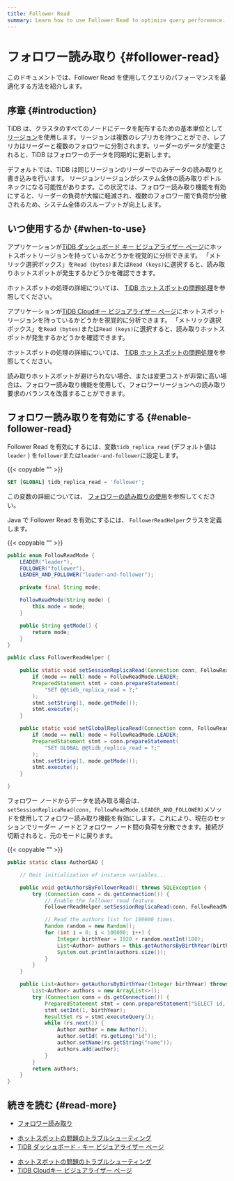 ```yaml
---
title: Follower Read
summary: Learn how to use Follower Read to optimize query performance.
---
```


# フォロワー読み取り {#follower-read}

このドキュメントでは、Follower Read を使用してクエリのパフォーマンスを最適化する方法を紹介します。

## 序章 {#introduction}

TiDB は、クラスタのすべてのノードにデータを配布するための基本単位として[リージョン](/tidb-storage.md#region)を使用します。リージョンは複数のレプリカを持つことができ、レプリカはリーダーと複数のフォロワーに分割されます。リーダーのデータが変更されると、TiDB はフォロワーのデータを同期的に更新します。

デフォルトでは、TiDB は同じリージョンのリーダーでのみデータの読み取りと書き込みを行います。 リージョンリージョンがシステム全体の読み取りボトルネックになる可能性があります。この状況では、フォロワー読み取り機能を有効にすると、リーダーの負荷が大幅に軽減され、複数のフォロワー間で負荷が分散されるため、システム全体のスループットが向上します。

## いつ使用するか {#when-to-use}

<CustomContent platform="tidb">

アプリケーションが[TiDB ダッシュボード キー ビジュアライザー ページ](/dashboard/dashboard-key-visualizer.md)にホットスポットリージョンを持っているかどうかを視覚的に分析できます。 「メトリック選択ボックス」を`Read (bytes)`または`Read (keys)`に選択すると、読み取りホットスポットが発生するかどうかを確認できます。

ホットスポットの処理の詳細については、 [TiDB ホットスポットの問題処理](/troubleshoot-hot-spot-issues.md)を参照してください。

</CustomContent>

<CustomContent platform="tidb-cloud">

アプリケーションが[TiDB Cloudキー ビジュアライザー ページ](/tidb-cloud/tune-performance.md#key-visualizer)にホットスポットリージョンを持っているかどうかを視覚的に分析できます。 「メトリック選択ボックス」を`Read (bytes)`または`Read (keys)`に選択すると、読み取りホットスポットが発生するかどうかを確認できます。

ホットスポットの処理の詳細については、 [TiDB ホットスポットの問題処理](https://docs.pingcap.com/tidb/stable/troubleshoot-hot-spot-issues)を参照してください。

</CustomContent>

読み取りホットスポットが避けられない場合、または変更コストが非常に高い場合は、フォロワー読み取り機能を使用して、フォロワーリージョンへの読み取り要求のバランスを改善することができます。

## フォロワー読み取りを有効にする {#enable-follower-read}

<SimpleTab groupId="language">
<div label="SQL" value="sql">

Follower Read を有効にするには、変数`tidb_replica_read` (デフォルト値は`leader` ) を`follower`または`leader-and-follower`に設定します。

{{< copyable "" >}}

```sql
SET [GLOBAL] tidb_replica_read = 'follower';
```

この変数の詳細については、 [フォロワーの読み取りの使用](/follower-read.md#usage)を参照してください。

</div>
<div label="Java" value="java">

Java で Follower Read を有効にするには、 `FollowerReadHelper`クラスを定義します。

{{< copyable "" >}}

```java
public enum FollowReadMode {
    LEADER("leader"),
    FOLLOWER("follower"),
    LEADER_AND_FOLLOWER("leader-and-follower");

    private final String mode;

    FollowReadMode(String mode) {
        this.mode = mode;
    }

    public String getMode() {
        return mode;
    }
}

public class FollowerReadHelper {

    public static void setSessionReplicaRead(Connection conn, FollowReadMode mode) throws SQLException {
        if (mode == null) mode = FollowReadMode.LEADER;
        PreparedStatement stmt = conn.prepareStatement(
            "SET @@tidb_replica_read = ?;"
        );
        stmt.setString(1, mode.getMode());
        stmt.execute();
    }

    public static void setGlobalReplicaRead(Connection conn, FollowReadMode mode) throws SQLException {
        if (mode == null) mode = FollowReadMode.LEADER;
        PreparedStatement stmt = conn.prepareStatement(
            "SET GLOBAL @@tidb_replica_read = ?;"
        );
        stmt.setString(1, mode.getMode());
        stmt.execute();
    }

}
```

フォロワー ノードからデータを読み取る場合は、 `setSessionReplicaRead(conn, FollowReadMode.LEADER_AND_FOLLOWER)`メソッドを使用してフォロワー読み取り機能を有効にします。これにより、現在のセッションでリーダー ノードとフォロワー ノード間の負荷を分散できます。接続が切断されると、元のモードに戻ります。

{{< copyable "" >}}

```java
public static class AuthorDAO {

    // Omit initialization of instance variables...

    public void getAuthorsByFollowerRead() throws SQLException {
        try (Connection conn = ds.getConnection()) {
            // Enable the follower read feature.
            FollowerReadHelper.setSessionReplicaRead(conn, FollowReadMode.LEADER_AND_FOLLOWER);

            // Read the authors list for 100000 times.
            Random random = new Random();
            for (int i = 0; i < 100000; i++) {
                Integer birthYear = 1920 + random.nextInt(100);
                List<Author> authors = this.getAuthorsByBirthYear(birthYear);
                System.out.println(authors.size());
            }
        }
    }

    public List<Author> getAuthorsByBirthYear(Integer birthYear) throws SQLException {
        List<Author> authors = new ArrayList<>();
        try (Connection conn = ds.getConnection()) {
            PreparedStatement stmt = conn.prepareStatement("SELECT id, name FROM authors WHERE birth_year = ?");
            stmt.setInt(1, birthYear);
            ResultSet rs = stmt.executeQuery();
            while (rs.next()) {
                Author author = new Author();
                author.setId( rs.getLong("id"));
                author.setName(rs.getString("name"));
                authors.add(author);
            }
        }
        return authors;
    }
}
```

</div>
</SimpleTab>

## 続きを読む {#read-more}

-   [フォロワー読み取り](/follower-read.md)

<CustomContent platform="tidb">

-   [ホットスポットの問題のトラブルシューティング](/troubleshoot-hot-spot-issues.md)
-   [TiDB ダッシュボード - キー ビジュアライザー ページ](/dashboard/dashboard-key-visualizer.md)

</CustomContent>

<CustomContent platform="tidb-cloud">

-   [ホットスポットの問題のトラブルシューティング](https://docs.pingcap.com/tidb/stable/troubleshoot-hot-spot-issues)
-   [TiDB Cloudキー ビジュアライザー ページ](/tidb-cloud/tune-performance.md#key-visualizer)

</CustomContent>

